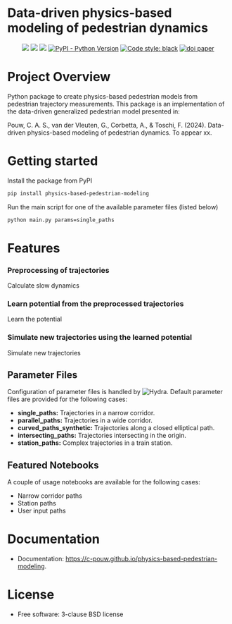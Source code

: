 # Data-driven physics-based modeling of pedestrian dynamics
<p align="center">
    <a href="https://img.shields.io/badge/build-passing-brightgreen?logo=github" alt="build passing">
       <img src="https://img.shields.io/badge/build-passing-brightgreen?logo=github" /></a>
    <a href="https://github.com/c-pouw/physics-based-pedestrian-modeling/actions/workflows/testing.yml" alt="build status">
       <img src="https://github.com/c-pouw/physics-based-pedestrian-modeling/actions/workflows/testing.yml/badge.svg" /></a>
    <a href="https://pypi.python.org/pypi/physics-based-pedestrian-modeling" alt="pypi version">
       <img src="https://img.shields.io/pypi/v/physics-based-pedestrian-modeling.svg" /></a>
    <a href="#">
       <img src="https://img.shields.io/pypi/pyversions/physics-based-pedestrian-modeling" alt="PyPI - Python Version" /></a>
    <a href="https://github.com/psf/black">
       <img src="https://img.shields.io/badge/code%20style-black-000000.svg" alt="Code style: black" /></a>
    <a href="https://doi.org/10.1016/j.trc.2023.104468">
       <img src="https://img.shields.io/badge/DOI-10.1016/j.trc.2023.104468-blue.svg" alt="doi paper" /></a>
</p>

# Project Overview

Python package to create physics-based pedestrian models from pedestrian trajectory measurements. This package is an implementation of the data-driven generalized pedestrian model presented in:

Pouw, C. A. S., van der Vleuten, G., Corbetta, A., & Toschi, F. (2024). Data-driven physics-based modeling of pedestrian dynamics. To appear xx.


# Getting started

Install the package from PyPI

```bash
pip install physics-based-pedestrian-modeling
```

Run the main script for one of the available parameter files (listed below)

```bash
python main.py params=single_paths
```

# Features
### Preprocessing of trajectories
Calculate slow dynamics

### Learn potential from the preprocessed trajectories
Learn the potential

### Simulate new trajectories using the learned potential
Simulate new trajectories

## Parameter Files
Configuration of parameter files is handled by ![Hydra](https://github.com/facebookresearch/hydra). Default parameter files are provided for the following cases:
* **single_paths:** Trajectories in a narrow corridor.
* **parallel_paths:** Trajectories in a wide corridor.
* **curved_paths_synthetic:** Trajectories along a closed elliptical path.
* **intersecting_paths:** Trajectories intersecting in the origin.
* **station_paths:** Complex trajectories in a train station.

## Featured Notebooks
A couple of usage notebooks are available for the following cases:
* Narrow corridor paths
* Station paths
* User input paths

# Documentation
* Documentation: https://c-pouw.github.io/physics-based-pedestrian-modeling.

# License
* Free software: 3-clause BSD license
